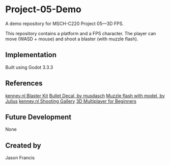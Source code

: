 # Project-05-Demo

A demo repository for MSCH-C220 Project 05—3D FPS.

This repository contains a platform and a FPS character. The player can move (WASD + mouse) and shoot a blaster (with muzzle flash).

## Implementation
Built using Godot 3.3.3

## References
[kenney.nl Blaster Kit](https://kenney.nl/assets/blaster-kit)
[Bullet Decal, by musdasch](https://opengameart.org/content/bullet-decal)
[Muzzle flash with model, by Julius](https://opengameart.org/content/muzzle-flash-with-model)
[kenney.nl Shooting Gallery](https://kenney.nl/assets/shooting-gallery)
[3D Multiplayer for Beginners](https://www.youtube.com/watch?v=K0luHLZxjBA)

## Future Development
None

## Created by 
Jason Francis
```